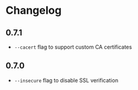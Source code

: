 # Changelog

## 0.7.1

- `--cacert` flag to support custom CA certificates

## 0.7.0

- `--insecure` flag to disable SSL verification
